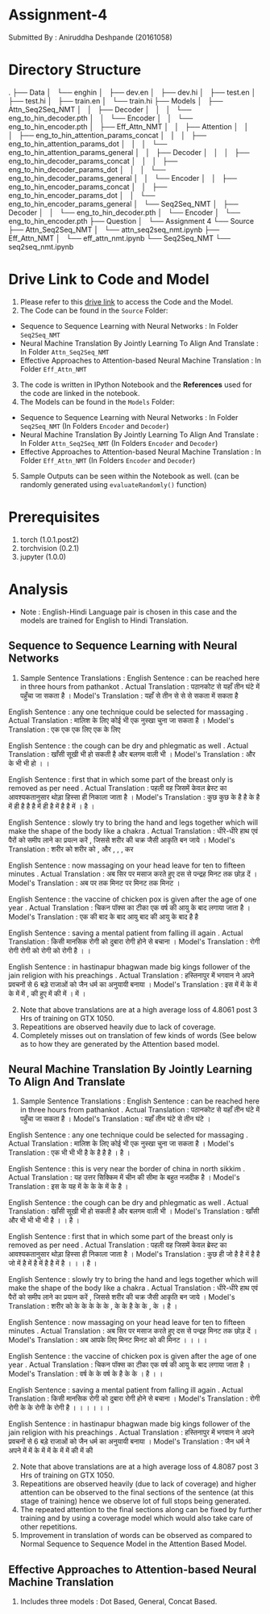 # Assignment-4
Submitted By : Aniruddha Deshpande (20161058)

# Directory Structure
.
├── Data
│   └── enghin
│       ├── dev.en
│       ├── dev.hi
│       ├── test.en
│       ├── test.hi
│       ├── train.en
│       └── train.hi
├── Models
│   ├── Attn_Seq2Seq_NMT
│   │   ├── Decoder
│   │   │   └── eng_to_hin_decoder.pth
│   │   └── Encoder
│   │       └── eng_to_hin_encoder.pth
│   ├── Eff_Attn_NMT
│   │   ├── Attention
│   │   │   ├── eng_to_hin_attention_params_concat
│   │   │   ├── eng_to_hin_attention_params_dot
│   │   │   └── eng_to_hin_attention_params_general
│   │   ├── Decoder
│   │   │   ├── eng_to_hin_decoder_params_concat
│   │   │   ├── eng_to_hin_decoder_params_dot
│   │   │   └── eng_to_hin_decoder_params_general
│   │   └── Encoder
│   │       ├── eng_to_hin_encoder_params_concat
│   │       ├── eng_to_hin_encoder_params_dot
│   │       └── eng_to_hin_encoder_params_general
│   └── Seq2Seq_NMT
│       ├── Decoder
│       │   └── eng_to_hin_decoder.pth
│       └── Encoder
│           └── eng_to_hin_encoder.pth
├── Question
│   └── Assignment 4
└── Source
    ├── Attn_Seq2Seq_NMT
    │   └── attn_seq2seq_nmt.ipynb
    ├── Eff_Attn_NMT
    │   └── eff_attn_nmt.ipynb
    └── Seq2Seq_NMT
  	└── seq2seq_nmt.ipynb

# Drive Link to Code and Model
1. Please refer to this [drive link](https://drive.google.com/drive/folders/19YhLaLd6Tg2U5pGlAiu7jPV1GlIKI0Ws?usp=sharing) to access the Code and the Model.
2. The Code can be found in the `Source` Folder:
- Sequence to Sequence Learning with Neural Networks : In Folder `Seq2Seq_NMT`
- Neural Machine Translation By Jointly Learning To Align And Translate : In Folder `Attn_Seq2Seq_NMT`
- Effective Approaches to Attention-based Neural Machine Translation : In Folder `Eff_Attn_NMT`
3. The code is written in IPython Notebook and the **References** used for the code are linked in the notebook.
4. The Models can be found in the `Models` Folder:
- Sequence to Sequence Learning with Neural Networks : In Folder `Seq2Seq_NMT` (In Folders `Encoder` and `Decoder`)
- Neural Machine Translation By Jointly Learning To Align And Translate : In Folder `Attn_Seq2Seq_NMT` (In Folders `Encoder` and `Decoder`)
- Effective Approaches to Attention-based Neural Machine Translation : In Folder `Eff_Attn_NMT` (In Folders `Encoder` and `Decoder`)
5. Sample Outputs can be seen within the Notebook as well. (can be randomly generated using `evaluateRandomly()` function)

# Prerequisites
1. torch (1.0.1.post2)
2. torchvision (0.2.1)
3. jupyter (1.0.0)

# Analysis 
- Note : English-Hindi Language pair is chosen in this case and the models are trained for English to Hindi Translation.

## Sequence to Sequence Learning with Neural Networks
1. Sample Sentence Translations :
English Sentence : can be reached here in three hours from pathankot .
Actual Translation : पठानकोट से यहाँ तीन घंटे में पहुँचा जा सकता है ।
Model's Translation : यहाँ से तीन से से से सकता में सकता है <EOS>

English Sentence : any one technique could be selected for massaging .
Actual Translation : मालिश के लिए कोई भी एक नुस्खा चुना जा सकता है ।
Model's Translation : एक एक एक लिए एक के लिए <EOS>

English Sentence : the cough can be dry and phlegmatic as well .
Actual Translation : खाँसी सूखी भी हो सकती है और बलगम वाली भी ।
Model's Translation : और के भी भी हो । । <EOS>

English Sentence : first that in which some part of the breast only is removed as per need .
Actual Translation : पहली वह जिसमें केवल ब्रेस्ट का आवश्यकतानुसार थोड़ा हिस्सा ही निकाला जाता है ।
Model's Translation : कुछ कुछ के है है के है में ही है है है में ही है में है है में । है । <EOS>

English Sentence : slowly try to bring the hand and legs together which will make the shape of the body like a chakra .
Actual Translation : धीरे-धीरे हाथ एवं पैरों को समीप लाने का प्रयत्‍न करें , जिससे शरीर की चक्र जैसी आकृति बन जाये ।
Model's Translation : शरीर को शरीर को , और , , , कर <EOS>

English Sentence : now massaging on your head leave for ten to fifteen minutes .
Actual Translation : अब सिर पर मसाज करते हुए दस से पन्द्रह मिनट तक छोड़ दें ।
Model's Translation : अब पर तक मिनट पर मिनट तक मिनट । <EOS>

English Sentence : the vaccine of chicken pox is given after the age of one year .
Actual Translation : चिकन पॉक्‍स का टीका एक वर्ष की आयु के बाद लगाया जाता है ।
Model's Translation : एक की बाद के बाद आयु बाद की आयु के बाद है है <EOS>

English Sentence : saving a mental patient from falling ill again .
Actual Translation : किसी मानसिक रोगी को दुबारा रोगी होने से बचाना ।
Model's Translation : रोगी रोगी रोगी को रोगी को रोगी है । । <EOS>

English Sentence : in hastinapur bhagwan made big kings follower of the jain religion with his preachings .
Actual Translation : हस्तिनापुर में भगवान ने अपने प्रवचनों से 6 बड़े राजाओं को जैन धर्म का अनुयायी बनाया ।
Model's Translation : इस में में के में के में में , की हुए में की में । में । <EOS>

2. Note that above translations are at a high average loss of 4.8061 post 3 Hrs of training on GTX 1050.
3. Repeatitions are observed heavily due to lack of coverage.
4. Completely misses out on translation of few kinds of words (See below as to how they are generated by the Attention based model.

## Neural Machine Translation By Jointly Learning To Align And Translate

1. Sample Sentence Translations :
English Sentence : can be reached here in three hours from pathankot .
Actual Translation : पठानकोट से यहाँ तीन घंटे में पहुँचा जा सकता है ।
Model's Translation : यहाँ तीन घंटे से तीन घंटे । <EOS>

English Sentence : any one technique could be selected for massaging .
Actual Translation : मालिश के लिए कोई भी एक नुस्खा चुना जा सकता है ।
Model's Translation : एक भी भी भी है के है है है । है । <EOS>

English Sentence : this is very near the border of china in north sikkim .
Actual Translation : यह उत्तर सिक्किम में चीन की सीमा के बहुत नजदीक है ।
Model's Translation : इस के यह में के के के में के है । <EOS>

English Sentence : the cough can be dry and phlegmatic as well .
Actual Translation : खाँसी सूखी भी हो सकती है और बलगम वाली भी ।
Model's Translation : खाँसी और भी भी भी भी है । । है । <EOS>

English Sentence : first that in which some part of the breast only is removed as per need .
Actual Translation : पहली वह जिसमें केवल ब्रेस्ट का आवश्यकतानुसार थोड़ा हिस्सा ही निकाला जाता है ।
Model's Translation : कुछ ही जो है है में है है जो में है में है में है है में है । । । है । <EOS>

English Sentence : slowly try to bring the hand and legs together which will make the shape of the body like a chakra .
Actual Translation : धीरे-धीरे हाथ एवं पैरों को समीप लाने का प्रयत्‍न करें , जिससे शरीर की चक्र जैसी आकृति बन जाये ।
Model's Translation : शरीर को के के के के के , के के है के के , के । है । <EOS>

English Sentence : now massaging on your head leave for ten to fifteen minutes .
Actual Translation : अब सिर पर मसाज करते हुए दस से पन्द्रह मिनट तक छोड़ दें ।
Model's Translation : अब आपके लिए मिनट मिनट को की मिनट । । । । <EOS>

English Sentence : the vaccine of chicken pox is given after the age of one year .
Actual Translation : चिकन पॉक्‍स का टीका एक वर्ष की आयु के बाद लगाया जाता है ।
Model's Translation : वर्ष के के वर्ष के है के के । है । । <EOS>

English Sentence : saving a mental patient from falling ill again .
Actual Translation : किसी मानसिक रोगी को दुबारा रोगी होने से बचाना ।
Model's Translation : रोगी रोगी के के रोगी के रोगी है । । । । । । <EOS>

English Sentence : in hastinapur bhagwan made big kings follower of the jain religion with his preachings .
Actual Translation : हस्तिनापुर में भगवान ने अपने प्रवचनों से 6 बड़े राजाओं को जैन धर्म का अनुयायी बनाया ।
Model's Translation : जैन धर्म ने अपने में में के में में के में में की में की <EOS>

2. Note that above translations are at a high average loss of 4.8087 post 3 Hrs of training on GTX 1050.
3. Repeatitions are observed heavily (due to lack of coverage) and higher attention can be observed to the final sections of the sentence (at this stage of training) hence we observe lot of full stops being generated. 
4. The repeated attention to the final sections along can be fixed by further training and by using a coverage model which would also take care of other repetitions.
5. Improvement in translation of words can be observed as compared to Normal Sequence to Sequence Model in the Attention Based Model.

## Effective Approaches to Attention-based Neural Machine Translation

1. Includes three models : Dot Based, General, Concat Based.






